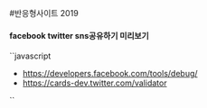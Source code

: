 #반응형사이트 2019



#### facebook twitter sns공유하기 미리보기
``javascript  

  - https://developers.facebook.com/tools/debug/
  - https://cards-dev.twitter.com/validator
  
``